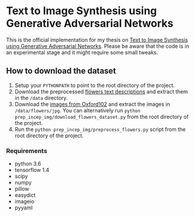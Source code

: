 # Text to Image Synthesis using Generative Adversarial Networks

This is the official implementation for my thesis on  [Text to Image Synthesis using Generative Adversarial Networks](https://arxiv.org/abs/1805.00676). Please be aware that the code is in an experimental stage and it might require some small tweaks.

## How to download the dataset

1. Setup your `PYTHONPATH` to point to the root directory of the project.
2. Download the preprocessed [flowers text descriptions](https://drive.google.com/file/d/0B3y_msrWZaXLaUc0UXpmcnhaVmM/view) 
and extract them in the `/data` directory.
3. Download the [images from Oxford102](http://www.robots.ox.ac.uk/~vgg/data/flowers/102/102flowers.tgz) 
and extract the images in `/data/flowers/jpg`. You can alternatively run `python prep_incep_img/download_flowers_dataset.py` from the 
root directory of the project.
4. Run the `python prep_incep_img/preprocess_flowers.py` script from the root directory of the project.

### Requirements

- python 3.6
- tensorflow 1.4
- scipy
- numpy
- pillow
- easydict
- imageio
- pyyaml

